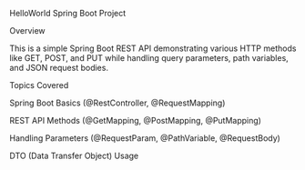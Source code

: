 HelloWorld Spring Boot Project

Overview

This is a simple Spring Boot REST API demonstrating various HTTP methods like GET, POST, and PUT while handling query parameters, path variables, and JSON request bodies.

Topics Covered

Spring Boot Basics (@RestController, @RequestMapping)

REST API Methods (@GetMapping, @PostMapping, @PutMapping)

Handling Parameters (@RequestParam, @PathVariable, @RequestBody)

DTO (Data Transfer Object) Usage
